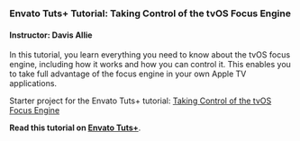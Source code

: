 ### Envato Tuts+ Tutorial: Taking Control of the tvOS Focus Engine

#### Instructor: Davis Allie

In this tutorial, you learn everything you need to know about the tvOS focus engine, including how it works and how you can control it. This enables you to take full advantage of the focus engine in your own Apple TV applications.

Starter project for the Envato Tuts+ tutorial: [Taking Control of the tvOS Focus Engine](http://code.tutsplus.com/tutorials/taking-control-of-the-tvos-focus-engine--cms-26572)

**Read this tutorial on [Envato Tuts+](https://code.tutsplus.com)**.
